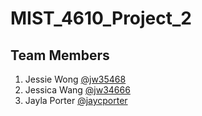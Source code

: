 # MIST_4610_Project_2

## Team Members 
1) Jessie Wong [@jw35468](https://github.com/jw35468)
2) Jessica Wang [@jw34666](https://github.com/jw34666)
3) Jayla Porter [@jaycporter](https://github.com/jaycporter)
